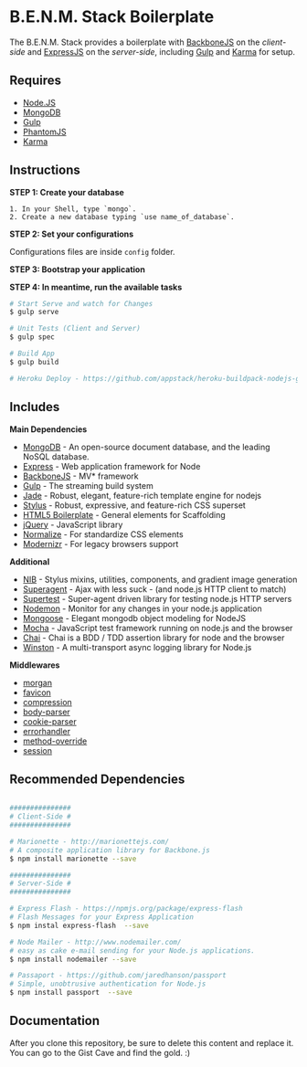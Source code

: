 # B.E.N.M. Stack Boilerplate

The B.E.N.M. Stack provides a boilerplate with [BackboneJS](http://backbonejs.org/) on the _client-side_ and [ExpressJS](http://expressjs.com/) on the _server-side_, including [Gulp](http://gulpjs.com/) and [Karma](http://karma-runner.github.io/0.12/index.html) for setup.


## Requires

- [Node.JS](http://nodejs.org/)
- [MongoDB](http://www.mongodb.org/)
- [Gulp](http://gulpjs.com/)
- [PhantomJS](http://phantomjs.org/)
- [Karma](http://karma-runner.github.io/0.12/index.html)


## Instructions

**STEP 1: Create your database**

```
1. In your Shell, type `mongo`.
2. Create a new database typing `use name_of_database`.
```

**STEP 2: Set your configurations**

Configurations files are inside `config` folder.

**STEP 3: Bootstrap your application**

**STEP 4: In meantime, run the available tasks**

```bash
# Start Serve and watch for Changes
$ gulp serve

# Unit Tests (Client and Server)
$ gulp spec

# Build App
$ gulp build

# Heroku Deploy - https://github.com/appstack/heroku-buildpack-nodejs-gulp
```


## Includes

**Main Dependencies**
- [MongoDB](http://www.mongodb.org/) - An open-source document database, and the leading NoSQL database.
- [Express](http://expressjs.com/) - Web application framework for Node
- [BackboneJS](http://backbonejs.org/) - MV* framework
- [Gulp](http://gulpjs.com/) - The streaming build system
- [Jade](https://github.com/visionmedia/jade) - Robust, elegant, feature-rich template engine for nodejs
- [Stylus](https://github.com/LearnBoost/stylus) - Robust, expressive, and feature-rich CSS superset
- [HTML5 Boilerplate](https://github.com/h5bp/html5-boilerplate) - General elements for Scaffolding
- [jQuery](http://jquery.com/) - JavaScript library
- [Normalize](http://necolas.github.io/normalize.css/) - For standardize CSS elements
- [Modernizr](http://modernizr.com/) - For legacy browsers support

**Additional**
- [NIB](https://github.com/visionmedia/nib) - Stylus mixins, utilities, components, and gradient image generation
- [Superagent](https://github.com/visionmedia/superagent) - Ajax with less suck - (and node.js HTTP client to match)
- [Supertest](https://github.com/visionmedia/supertest) - Super-agent driven library for testing node.js HTTP servers
- [Nodemon](https://github.com/remy/nodemon) - Monitor for any changes in your node.js application
- [Mongoose](http://mongoosejs.com/) - Elegant mongodb object modeling for NodeJS
- [Mocha](http://visionmedia.github.io/mocha/) - JavaScript test framework running on node.js and the browser
- [Chai](http://chaijs.com/) - Chai is a BDD / TDD assertion library for node and the browser
- [Winston](https://npmjs.org/package/winston) - A multi-transport async logging library for Node.js

**Middlewares**
- [morgan](https://github.com/expressjs/morgan)
- [favicon](https://github.com/expressjs/favicon)
- [compression](https://github.com/expressjs/compression)
- [body-parser](https://github.com/expressjs/body-parser)
- [cookie-parser](https://github.com/expressjs/cookie-parser)
- [errorhandler](https://github.com/expressjs/errorhandler)
- [method-override](https://github.com/expressjs/method-override)
- [session](https://github.com/expressjs/session)

## Recommended Dependencies

```bash

###############
# Client-Side #
###############

# Marionette - http://marionettejs.com/
# A composite application library for Backbone.js
$ npm install marionette --save

###############
# Server-Side #
###############

# Express Flash - https://npmjs.org/package/express-flash
# Flash Messages for your Express Application
$ npm instal express-flash  --save

# Node Mailer - http://www.nodemailer.com/
# easy as cake e-mail sending for your Node.js applications.
$ npm install nodemailer --save

# Passaport - https://github.com/jaredhanson/passport
# Simple, unobtrusive authentication for Node.js
$ npm install passport  --save

```


## Documentation

After you clone this repository, be sure to delete this content and replace it.
You can go to the Gist Cave and find the gold. :)
